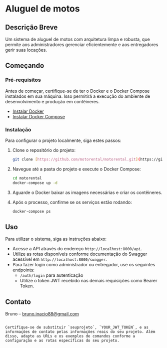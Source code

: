 # Aluguel de motos

## Descrição Breve
Um sistema de aluguel de motos com arquitetura limpa e robusta, que permite aos administradores gerenciar eficientemente e aos entregadores gerir suas locações.

## Começando

### Pré-requisitos
Antes de começar, certifique-se de ter o Docker e o Docker Compose instalados em sua máquina. Isso permitirá a execução do ambiente de desenvolvimento e produção em contêineres.

- [Instalar Docker](https://docs.docker.com/get-docker/)
- [Instalar Docker Compose](https://docs.docker.com/compose/install/)

### Instalação
Para configurar o projeto localmente, siga estes passos:

1. Clone o repositório do projeto:
   ```sh
   git clone [https://github.com/motorental/motorental.git](https://github.com/BrunoICardoso/MotoRental)
   ```

2. Navegue até a pasta do projeto e execute o Docker Compose:
   ```sh
   cd motorental
   docker-compose up -d
   ```

3. Aguarde o Docker baixar as imagens necessárias e criar os contêineres.

4. Após o processo, confirme se os serviços estão rodando:
   ```sh
   docker-compose ps
   ```

## Uso

Para utilizar o sistema, siga as instruções abaixo:

- Acesse a API através do endereço `http://localhost:8000/api`.
- Utilize as rotas disponíveis conforme documentação do Swagger acessível em `http://localhost:8000/swagger`.
- Para fazer login como administrador ou entregador, use os seguintes endpoints:
  - `/auth/login` para autenticação
  - Utilize o token JWT recebido nas demais requisições como Bearer Token.

## Contato
Bruno – bruno.inacio88@gmail.com

```

Certifique-se de substituir `seuprojeto`, `YOUR_JWT_TOKEN`, e as informações de contato pelas informações reais do seu projeto. Além disso, adapte as URLs e os exemplos de comandos conforme a configuração e as rotas específicas do seu projeto.
